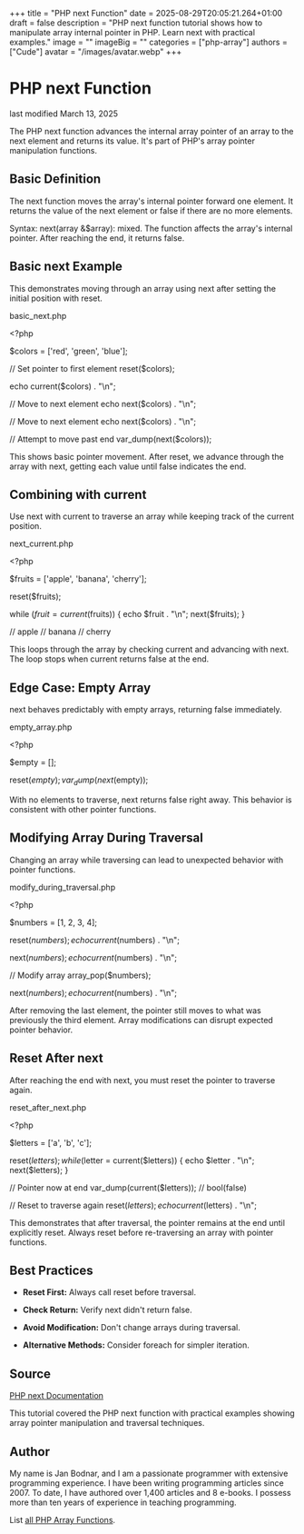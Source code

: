 +++
title = "PHP next Function"
date = 2025-08-29T20:05:21.264+01:00
draft = false
description = "PHP next function tutorial shows how to manipulate array internal pointer in PHP. Learn next with practical examples."
image = ""
imageBig = ""
categories = ["php-array"]
authors = ["Cude"]
avatar = "/images/avatar.webp"
+++

# PHP next Function

last modified March 13, 2025

The PHP next function advances the internal array pointer of
an array to the next element and returns its value. It's part of PHP's array
pointer manipulation functions.

## Basic Definition

The next function moves the array's internal pointer forward
one element. It returns the value of the next element or false if there
are no more elements.

Syntax: next(array &amp;$array): mixed. The function affects the
array's internal pointer. After reaching the end, it returns false.

## Basic next Example

This demonstrates moving through an array using next after
setting the initial position with reset.

basic_next.php
  

&lt;?php

$colors = ['red', 'green', 'blue'];

// Set pointer to first element
reset($colors);

echo current($colors) . "\n"; 

// Move to next element
echo next($colors) . "\n";    

// Move to next element
echo next($colors) . "\n";    

// Attempt to move past end
var_dump(next($colors));      

This shows basic pointer movement. After reset, we advance through the array
with next, getting each value until false indicates the end.

## Combining with current

Use next with current to traverse an array while
keeping track of the current position.

next_current.php
  

&lt;?php

$fruits = ['apple', 'banana', 'cherry'];

reset($fruits);

while ($fruit = current($fruits)) {
    echo $fruit . "\n";
    next($fruits);
}

// apple
// banana
// cherry

This loops through the array by checking current and advancing
with next. The loop stops when current returns
false at the end.

## Edge Case: Empty Array

next behaves predictably with empty arrays, returning false
immediately.

empty_array.php
  

&lt;?php

$empty = [];

reset($empty);
var_dump(next($empty)); 

With no elements to traverse, next returns false right away.
This behavior is consistent with other pointer functions.

## Modifying Array During Traversal

Changing an array while traversing can lead to unexpected behavior with
pointer functions.

modify_during_traversal.php
  

&lt;?php

$numbers = [1, 2, 3, 4];

reset($numbers);
echo current($numbers) . "\n"; 

next($numbers);
echo current($numbers) . "\n"; 

// Modify array
array_pop($numbers);

next($numbers);
echo current($numbers) . "\n"; 

After removing the last element, the pointer still moves to what was
previously the third element. Array modifications can disrupt expected
pointer behavior.

## Reset After next

After reaching the end with next, you must reset
the pointer to traverse again.

reset_after_next.php
  

&lt;?php

$letters = ['a', 'b', 'c'];

reset($letters);
while ($letter = current($letters)) {
    echo $letter . "\n";
    next($letters);
}

// Pointer now at end
var_dump(current($letters)); // bool(false)

// Reset to traverse again
reset($letters);
echo current($letters) . "\n"; 

This demonstrates that after traversal, the pointer remains at the end until
explicitly reset. Always reset before re-traversing an array with pointer
functions.

## Best Practices

- **Reset First:** Always call reset before traversal.

- **Check Return:** Verify next didn't return false.

- **Avoid Modification:** Don't change arrays during traversal.

- **Alternative Methods:** Consider foreach for simpler iteration.

## Source

[PHP next Documentation](https://www.php.net/manual/en/function.next.php)

This tutorial covered the PHP next function with practical
examples showing array pointer manipulation and traversal techniques.

## Author

My name is Jan Bodnar, and I am a passionate programmer with extensive
programming experience. I have been writing programming articles since 2007.
To date, I have authored over 1,400 articles and 8 e-books. I possess more
than ten years of experience in teaching programming.

List [all PHP Array Functions](/php/#php-array).